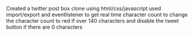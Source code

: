 Created a twitter post box clone using html/css/javascript
used import/export and eventlistener to get real time character count to change the character count to red if over 140 characters and disable the tweet button if there are 0 characters
